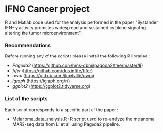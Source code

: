 # IFNG Cancer project
R and Matlab code used for the analysis performed in the paper "Bystander IFN- γ activity promotes widespread and sustained cytokine signaling altering the tumor microenvironment".


### Recommendations

Before running any of the scripts please install the following R libraries :
- *Pagoda2* (https://github.com/hms-dbmi/pagoda2/tree/master/R)
- *fifer* (https://github.com/dustinfife/fifer)
- *uwot* (https://github.com/jlmelville/uwot)
- *igraph* (https://igraph.org/r/)
- *ggplot2* (https://ggplot2.tidyverse.org)

### List of the scripts
Each script corresponds to a specific part of the paper :

- Melanoma_data_analysis.R : R script used to re-analyze the melanoma MARS-seq data from Li et al. using Pagoda2 pipeline.
